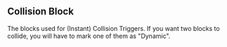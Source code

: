 ## Collision Block
The blocks used for (Instant) Collision Triggers. If you want two blocks to collide, you will have to mark one of them as "Dynamic".